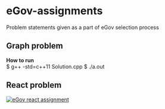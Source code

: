 # eGov-assignments
Problem statements given as a part of eGov selection process

## Graph problem
**How to run**   
    $ g++ -std=c++11 Solution.cpp
    $ ./a.out

## React problem

[![eGov react assignment](https://codesandbox.io/static/img/play-codesandbox.svg)](https://codesandbox.io/s/egov-react-assignment-qsdxw?fontsize=14)
